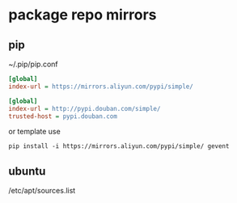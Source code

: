 # package repo mirrors

## pip

~/.pip/pip.conf
```ini
[global]
index-url = https://mirrors.aliyun.com/pypi/simple/
```

```ini
[global]
index-url = http://pypi.douban.com/simple/
trusted-host = pypi.douban.com
```

or template use
```
pip install -i https://mirrors.aliyun.com/pypi/simple/ gevent
```

## ubuntu

/etc/apt/sources.list
```
```
